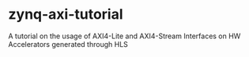 # zynq-axi-tutorial
A tutorial on the usage of AXI4-Lite and AXI4-Stream Interfaces on HW Accelerators generated through HLS
